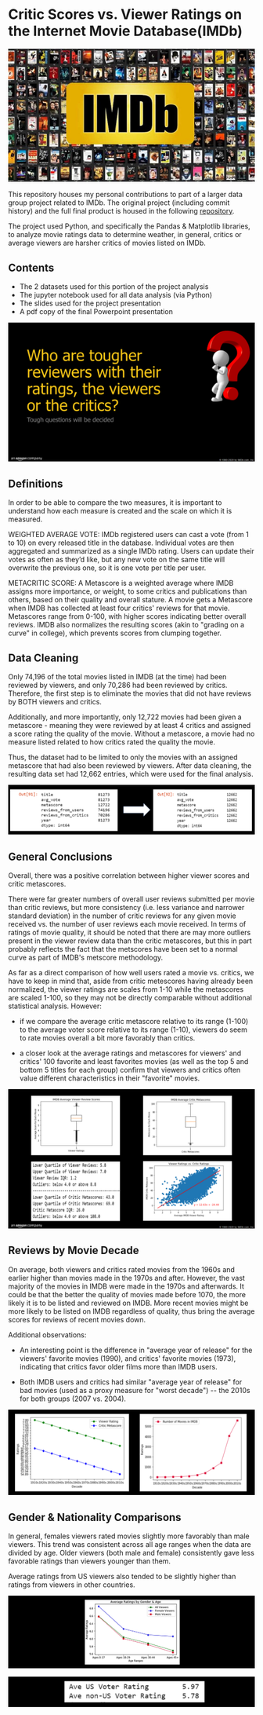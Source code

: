# Critic Scores vs. Viewer Ratings on the Internet Movie Database(IMDb)

![IMDB-logo.jpg](IMDB-logo.jpg)

This repository houses my personal contributions to part of a larger data group project related to IMDb. The original project (including commit history) and the full final product is housed in the following [repository](https://github.com/cckuqui/IMDB-movie-data).

The project used Python, and specifically the Pandas & Matplotlib libraries, to analyze movie ratings data to determine weather, in general, critics or average viewers are harsher critics of movies listed on IMDb.


## Contents
* The 2 datasets used for this portion of the project analysis
* The jupyter notebook used for all data analysis (via Python)
* The slides used for the project presentation
* A pdf copy of the final Powerpoint presentation

![Analysis Question](Images/question.png)
## Definitions 
In order to be able to compare the two measures, it is important to understand how each measure is created and the scale on which it is measured.

WEIGHTED AVERAGE VOTE: IMDb registered users can cast a vote (from 1 to 10) on every released title in the database. Individual votes are then aggregated and summarized as a single IMDb rating. Users can update their votes as often as they’d like, but any new vote on the same title will overwrite the previous one, so it is one vote per title per user.

METACRITIC SCORE: A Metascore is a weighted average where IMDB assigns more importance, or weight, to some critics and publications than others, based on their quality and overall stature. A movie gets a Metascore when IMDB has collected at least four critics' reviews for that movie. Metascores range from 0-100, with higher scores indicating better overall reviews. IMDB also normalizes the resulting scores (akin to "grading on a curve" in college), which prevents scores from clumping together.


## Data Cleaning
Only 74,196 of the total movies listed in IMDB (at the time) had been reviewed by viewers, and only 70,286 had been reviewed by critics. Therefore, the first step is to eliminate the movies that did not have reviews by BOTH viewers and critics.

Additionally, and more importantly, only 12,722 movies had been given a metascore - meaning they were reviewed by at least 4 critics and assigned a score rating the quality of the movie. Without a metascore, a movie had no measure listed related to how critics rated the quality the movie.

Thus, the dataset had to be limited to only the movies with an assigned metascore that had also been reviewed by viewers. After data cleaning, the resulting data set had 12,662 entries, which were used for the final analysis. 

![Data Cleaning](Images/data_cleaning.png)


## General Conclusions
Overall, there was a positive correlation between higher viewer scores and critic metascores.

There were far greater numbers of overall user reviews submitted per movie than critic reviews, but more consistency (i.e. less variance and narrower standard deviation) in the number of critic reviews for any given movie received vs. the number of user reviews each movie received. In terms of ratings of movie quality, it should be noted that there are may more outliers present in the viewer review data than the critic metascores, but this in part probably reflects the fact that the metscores have been set to a normal curve as part of IMDB's metscore methodology.

As far as a direct comparison of how well users rated a movie vs. critics, we have to keep in mind that, aside from critic metescores having already been normalized, the viewer ratings are scales from 1-10 while the metascores are scaled 1-100, so they may not be directly comparable without additional statistical analysis. However:
* if we compare the average critic metascore relative to its range (1-100) to the average voter score relative to its range (1-10), viewers do seem to rate movies overall a bit more favorably than critics.

* a closer look at the average ratings and metascores for viewers' and critics' 100 favorite and least favorites movies (as well as the top 5 and bottom 5 titles for each group) confirm that viewers and critics often value different characteristics in their "favorite" movies.  

![Summary](Images/summary.png)

## Reviews by Movie Decade
On average, both viewers and critics rated movies from the 1960s and earlier higher than movies made in the 1970s and after. However, the vast majority of the movies in IMDB were made in the 1970s and afterwards. It could be that the better the quality of movies made before 1070, the more likely it is to be listed and reviewed on IMDB. More recent movies might be more likely to be listed on IMDB regardless of quality, thus bring the average scores for reviews of recent movies down.

Additional observations:
* An interesting point is the difference in "average year of release" for the viewers' favorite movies (1990), and critics' favorite movies (1973), indicating that critics favor older films more than IMDB users.

* Both IMDB users and critics had similar "average year of release" for bad movies (used as a proxy measure for "worst decade") -- the 2010s for both groups (2007 vs. 2004).

![Decade_Analysis](Images/decades.png)

## Gender & Nationality Comparisons
In general, females viewers rated movies slightly more favorably than male viewers. This trend was consistent across all age ranges when the data are divided by age. Older viewers (both male and female) consistently gave less favorable ratings than viewers younger than them.

Average ratings from US viewers also tended to be slightly higher than ratings from viewers in other countries.

![Gender and Age Analysis](Images/gender_age_ratings.png)

![Nationality Analysis](Images/nationality_ratings.png)
